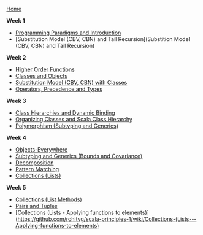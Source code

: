 [Home](https://github.com/rohitvg/scala-principles-1/wiki)

**Week 1**

* [Programming Paradigms and Introduction](https://github.com/rohitvg/scala-principles-1/wiki/Programming-Paradigms-and-Introduction)
* [Substitution Model (CBV, CBN) and Tail Recursion](Substition Model (CBV, CBN) and Tail Recursion)

**Week 2**

* [Higher Order Functions](https://github.com/rohitvg/scala-principles-1/wiki/Higher-Order-Functions)
* [Classes and Objects](https://github.com/rohitvg/scala-principles-1/wiki/Classes-and-Objects)
* [Substitution Model (CBV, CBN) with Classes](https://github.com/rohitvg/scala-principles-1/wiki/Substitution-Model-(CBV,-CBN)-with-Classes)
* [Operators, Precedence and Types](https://github.com/rohitvg/scala-principles-1/wiki/Operators,-Precedence-and-Type)

**Week 3**

* [Class Hierarchies and Dynamic Binding](https://github.com/rohitvg/scala-principles-1/wiki/Class-Hierarchies-and-Dynamic-Binding)
* [Organizing Classes and Scala Class Hierarchy](https://github.com/rohitvg/scala-principles-1/wiki/Organizing-Classes-and-Scala-Class-Hierarchy)
* [Polymorphism (Subtyping and Generics)](https://github.com/rohitvg/scala-principles-1/wiki/Polymorphism-(-Subtyping-and-Generics-))

**Week 4**

* [Objects-Everywhere](https://github.com/rohitvg/scala-principles-1/wiki/Objects-Everywhere)
* [Subtyping and Generics (Bounds and Covariance)](https://github.com/rohitvg/scala-principles-1/wiki/Subtyping-and-Generics-(Bounds-and-Covariance))
* [Decomposition](https://github.com/rohitvg/scala-principles-1/wiki/Decomposition)
* [Pattern Matching](https://github.com/rohitvg/scala-principles-1/wiki/Pattern-Matching)
* [Collections (Lists)](https://github.com/rohitvg/scala-principles-1/wiki/Collections-(Lists))

**Week 5**

* [Collections (List Methods)](https://github.com/rohitvg/scala-principles-1/wiki/Collections-(List-Methods))
* [Pairs and Tuples](https://github.com/rohitvg/scala-principles-1/wiki/Collections-(Pairs-and-Tuples))
* [Collections (Lists - Applying functions to elements)](https://github.com/rohitvg/scala-principles-1/wiki/Collections-(Lists---Applying-functions-to-elements)